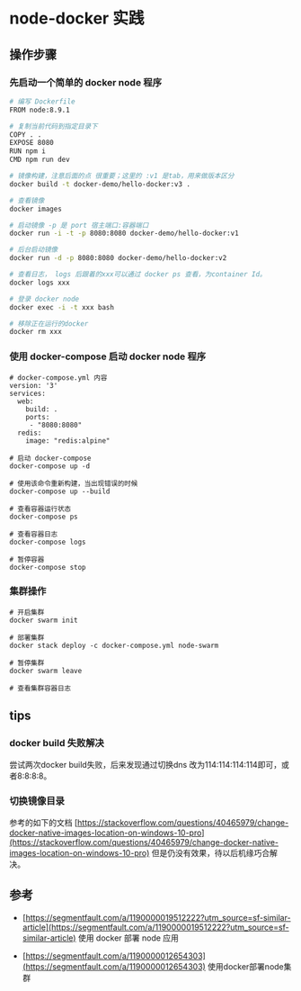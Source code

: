 
# node-docker 实践

## 操作步骤

### 先启动一个简单的 docker node 程序

```sh
# 编写 Dockerfile
FROM node:8.9.1

# 复制当前代码到指定目录下
COPY . .
EXPOSE 8080
RUN npm i
CMD npm run dev

# 镜像构建，注意后面的点 很重要；这里的 :v1 是tab，用来做版本区分
docker build -t docker-demo/hello-docker:v3 .

# 查看镜像
docker images

# 启动镜像 -p 是 port 宿主端口:容器端口
docker run -i -t -p 8080:8080 docker-demo/hello-docker:v1

# 后台启动镜像
docker run -d -p 8080:8080 docker-demo/hello-docker:v2

# 查看日志， logs 后跟着的xxx可以通过 docker ps 查看，为container Id。
docker logs xxx

# 登录 docker node
docker exec -i -t xxx bash

# 移除正在运行的docker
docker rm xxx
```

### 使用 docker-compose 启动 docker node 程序

```shell
# docker-compose.yml 内容
version: '3'
services:
  web:
    build: .
    ports:
     - "8080:8080"
  redis:
    image: "redis:alpine"

# 启动 docker-compose
docker-compose up -d

# 使用该命令重新构建，当出现错误的时候
docker-compose up --build

# 查看容器运行状态
docker-compose ps

# 查看容器日志
docker-compose logs

# 暂停容器
docker-compose stop

```

### 集群操作

```shell
# 开启集群
docker swarm init

# 部署集群
docker stack deploy -c docker-compose.yml node-swarm

# 暂停集群
docker swarm leave

# 查看集群容器日志

```

## tips

### docker build 失败解决

尝试两次docker build失败，后来发现通过切换dns 改为114:114:114:114即可，或者8:8:8:8。

### 切换镜像目录

参考的如下的文档 [https://stackoverflow.com/questions/40465979/change-docker-native-images-location-on-windows-10-pro](https://stackoverflow.com/questions/40465979/change-docker-native-images-location-on-windows-10-pro) 但是仍没有效果，待以后机缘巧合解决。

## 参考

- [https://segmentfault.com/a/1190000019512222?utm_source=sf-similar-article](https://segmentfault.com/a/1190000019512222?utm_source=sf-similar-article) 使用 docker 部署 node 应用

- [https://segmentfault.com/a/1190000012654303](https://segmentfault.com/a/1190000012654303) 使用docker部署node集群